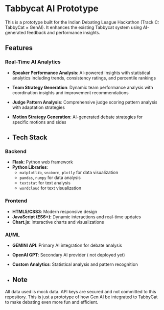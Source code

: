 # Tabbycat AI Prototype

This is a prototype built for the Indian Debating League Hackathon (Track C: TabbyCat × GenAI). It enhances the existing Tabbycat system using AI-generated feedback and performance insights.

## Features
### Real-Time AI Analytics
- **Speaker Performance Analysis**: AI-powered insights with statistical analytics including trends, consistency ratings, and percentile rankings
- **Team Strategy Generation**: Dynamic team performance analysis with coordination insights and improvement recommendations
- **Judge Pattern Analysis**: Comprehensive judge scoring pattern analysis with adaptation strategies
- **Motion Strategy Generation**: AI-generated debate strategies for specific motions and sides

- ## Tech Stack

### Backend
- **Flask**: Python web framework
- **Python Libraries**: 
  - `matplotlib`, `seaborn`, `plotly` for data visualization
  - `pandas`, `numpy` for data analysis
  - `textstat` for text analysis
  - `wordcloud` for text visualization

### Frontend
- **HTML5/CSS3**: Modern responsive design
- **JavaScript (ES6+)**: Dynamic interactions and real-time updates
- **Chart.js**: Interactive charts and visualizations

### AI/ML
- **GEMINI API**: Primary AI integration for debate analysis
- **OpenAI GPT**: Secondary AI provider ( not deployed yet)
- **Custom Analytics**: Statistical analysis and pattern recognition

- ## Note

All data used is mock data. API keys are secured and not committed to this repository.
This is just a prototype of how Gen AI be integrated to TabbyCat to make debating even more fun and efficient. 
